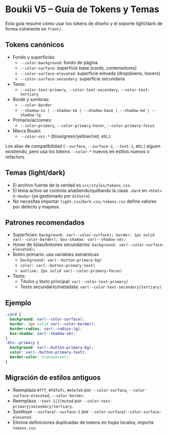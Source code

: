 # Boukii V5 – Guía de Tokens y Temas

Esta guía resume cómo usar los tokens de diseño y el soporte light/dark de forma coherente en `front/`.

## Tokens canónicos

- Fondo y superficies:
  - `--color-background`: fondo de página
  - `--color-surface`: superficie base (cards, contenedores)
  - `--color-surface-elevated`: superficie elevada (dropdowns, hovers)
  - `--color-surface-secondary`: superficie secundaria
- Texto:
  - `--color-text-primary`, `--color-text-secondary`, `--color-text-tertiary`
- Borde y sombras:
  - `--color-border`
  - `--shadow-xs | --shadow-sm | --shadow-base | --shadow-md | --shadow-lg`
- Primario/acciones:
  - `--color-primary`, `--color-primary-hover`, `--color-primary-focus`
- Marca Boukii:
  - `--color-ski-*` (blue/green/yellow/red, etc.)

Los alias de compatibilidad (`--surface`, `--surface-2`, `--text-1`, etc.) siguen existiendo, pero usa los tokens `--color-*` nuevos en estilos nuevos o refactors.

## Temas (light/dark)

- El archivo fuente de la verdad es `src/styles/tokens.css`.
- El tema activo se controla añadiendo/quittando la clase `.dark` en `<html>` o `<body>` (ya gestionado por `UiStore`).
- No necesitas importar `light.css`/`dark.css`; `tokens.css` define valores por defecto y mapeos.

## Patrones recomendados

- Superficies: `background: var(--color-surface); border: 1px solid var(--color-border); box-shadow: var(--shadow-sm);`
- Hover de listas/botones secundarios: `background: var(--color-surface-elevated);`
- Botón primario: usa variables semánticas
  - `background: var(--button-primary-bg)`
  - `color: var(--button-primary-text)`
  - `outline: 2px solid var(--color-primary-focus)`
- Texto:
  - Títulos y texto principal: `var(--color-text-primary)`
  - Texto secundario/metadata: `var(--color-text-secondary|tertiary)`

## Ejemplo

```css
.card {
  background: var(--color-surface);
  border: 1px solid var(--color-border);
  border-radius: var(--radius-lg);
  box-shadow: var(--shadow-sm);
}
.btn--primary {
  background: var(--button-primary-bg);
  color: var(--button-primary-text);
  border-color: transparent;
}
```

## Migración de estilos antiguos

- Reemplaza `#fff`, `#f8fafc`, `#e5e7eb` por `--color-surface`, `--color-surface-elevated`, `--color-border`.
- Reemplaza `--text-1|2|muted` por `--color-text-primary|secondary|tertiary`.
- Sustituye `--surface`/`--surface-2` por `--color-surface`/`--color-surface-elevated`.
- Elimina definiciones duplicadas de tokens en hojas locales; importa `tokens.css`.
